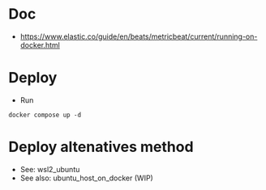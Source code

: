 # Doc
- https://www.elastic.co/guide/en/beats/metricbeat/current/running-on-docker.html

# Deploy
- Run
```
docker compose up -d
```

# Deploy altenatives method
- See: wsl2_ubuntu
- See also: ubuntu_host_on_docker (WIP)
